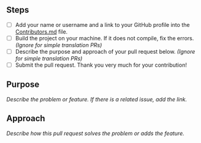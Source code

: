## Steps
- [ ] Add your name or username and a link to your GitHub profile into the [Contributors.md][1] file.
- [ ] Build the project on your machine. If it does not compile, fix the errors. _(Ignore for simple translation PRs)_
- [ ] Describe the purpose and approach of your pull request below. _(Ignore for simple translation PRs)_
- [ ] Submit the pull request. Thank you very much for your contribution!

## Purpose
_Describe the problem or feature._
_If there is a related issue, add the link._

## Approach
_Describe how this pull request solves the problem or adds the feature._

[1]:	/Contributors.md
